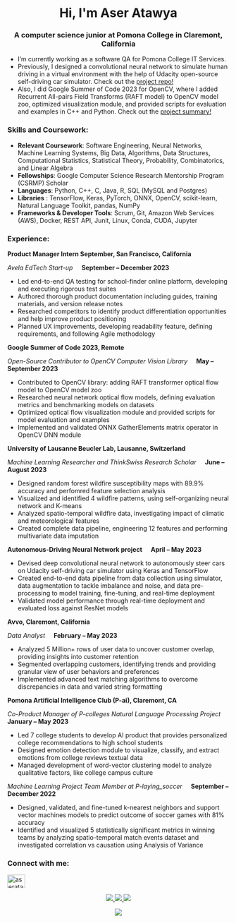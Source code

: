 <h1 align="center">Hi, I'm Aser Atawya</h1>
<h3 align="center">A computer science junior at Pomona College in Claremont, California</h3>

- I’m currently working as a software QA for Pomona College IT Services. 
- Previously, I designed a convolutional neural network to simulate human driving in a virtual environment with the help of Udacity open-source self-driving car simulator. Check out the [project repo!](https://github.com/Aser-Abdelfatah/Neural-Networks-for-Self-Driving-Cars)
- Also, I did Google Summer of Code 2023 for OpenCV, where I added Recurrent All-pairs Field Transforms (RAFT model) to OpenCV model zoo, optimized visualization module, and provided scripts for evaluation and examples in C++ and Python. Check out the [project summary!](https://github.com/Aser-Abdelfatah/Google_Summer_of_Code_2023_OpenCV_Optical_Flow_Summary) 

<h3 align="left">Skills and Coursework:</h3>

- **Relevant Coursework**: Software Engineering, Neural Networks, Machine Learning Systems, Big Data, Algorithms, Data Structures, Computational Statistics, Statistical Theory, Probability, Combinatorics, and Linear Algebra
- **Fellowships**: Google Computer Science Research Mentorship Program (CSRMP) Scholar
- **Languages**: Python, C++, C, Java, R, SQL (MySQL and Postgres)
- **Libraries** : TensorFlow, Keras, PyTorch, ONNX, OpenCV, scikit-learn, Natural Language Toolkit, pandas, NumPy
- **Frameworks & Developer Tools**: Scrum, Git, Amazon Web Services (AWS), Docker, REST API, Junit, Linux, Conda, CUDA, Jupyter
<h3 align="left">Experience:</h3>

**Product Manager Intern September, San Francisco, California** 

_Avela EdTech Start-up_ &nbsp;&nbsp;&nbsp; **September – December 2023**
- Led end-to-end QA testing for school-finder online platform, developing and executing rigorous test suites
- Authored thorough product documentation including guides, training materials, and version release notes
- Researched competitors to identify product differentiation opportunities and help improve product positioning
- Planned UX improvements, developing readability feature, defining requirements, and following Agile methodology

**Google Summer of Code 2023, Remote**

_Open-Source Contributor to OpenCV Computer Vision Library_ &nbsp;&nbsp;&nbsp; **May – September 2023**

- Contributed to OpenCV library: adding RAFT transformer optical flow model to OpenCV model zoo 
- Researched neural network optical flow models, defining evaluation metrics and benchmarking models on datasets 
- Optimized optical flow visualization module and provided scripts for model evaluation and examples 
- Implemented and validated ONNX GatherElements matrix operator in OpenCV DNN module


**University of Lausanne Beucler Lab, Lausanne, Switzerland**

_Machine Learning Researcher and ThinkSwiss Research Scholar_ &nbsp;&nbsp;&nbsp; **June – August 2023**

- Designed random forest wildfire susceptibility maps with 89.9% accuracy and perfomred feature selection analysis
- Visualized and identified 4 wildfire patterns, using self-organizing neural network and K-means
- Analyzed spatio-temporal wildfire data, investigating impact of climatic and meteorological features
- Created complete data pipeline, engineering 12 features and performing multivariate data imputation

**Autonomous-Driving Neural Network project** &nbsp;&nbsp;&nbsp; **April – May 2023**

-	Devised deep convolutional neural network to autonomously steer cars on Udacity self-driving car simulator using Keras and TensorFlow
-	Created end-to-end data pipeline from data collection using simulator, data augmentation to tackle imbalance and noise, and data pre-processing to model training, fine-tuning, and real-time deployment
-	Validated model performance through real-time deployment and evaluated loss against ResNet models

  **Avvo, Claremont, California**
  
  _Data Analyst_ &nbsp;&nbsp;&nbsp; **February – May 2023** 
  - Analyzed 5 Million+ rows of user data to uncover customer overlap, providing insights into customer retention
  - Segmented overlapping customers, identifying trends and providing granular view of user behaviors and preferences
  - Implemented advanced text matching algorithms to overcome discrepancies in data and varied string formatting
        
**Pomona Artificial Intelligence Club (P-ai), Claremont, CA**

_Co-Product Manager of P-colleges Natural Language Processing Project_ &nbsp;&nbsp;&nbsp; **January – May 2023**

- Led 7 college students to develop AI product that provides personalized college recommendations to high school students
- Designed emotion detection module to visualize, classify, and extract emotions from college reviews textual data
- Managed development of word-vector clustering model to analyze qualitative factors, like college campus culture

_Machine Learning Project Team Member at P-laying\_soccer_        &nbsp;&nbsp;&nbsp; **September – December 2022**

- Designed, validated, and fine-tuned k-nearest neighbors and support vector machines models to predict outcome of soccer games with 81% accuracy
- Identified and visualized 5 statistically significant metrics in winning teams by analyzing spatio-temporal match events dataset and investigated correlation vs causation using Analysis of Variance


<h3 align="left">Connect with me:</h3>
<p align="left">
<a href="https://linkedin.com/in/aseratawya" target="blank"><img align="center" src="https://raw.githubusercontent.com/rahuldkjain/github-profile-readme-generator/master/src/images/icons/Social/linked-in-alt.svg" alt="aseratawya" height="30" width="40" /></a>
</p>

<p align="center">
  <a href="https://github.com/Aser-Abdelfatah">
    <img src="http://github-profile-summary-cards.vercel.app/api/cards/profile-details?username=Aser-Abdelfatah&theme=transparent" />
  </a>
  <a href="https://github.com/Aser-Abdelfatah">
    <img src="https://github-readme-streak-stats.herokuapp.com/?user=Aser-Abdelfatah&hide_border=true&card_width=338&theme=transparent" />
  </a>
  <a href="https://github.com/Aser-Abdelfatah">
    <img src="http://github-profile-summary-cards.vercel.app/api/cards/stats?username=Aser-Abdelfatah&theme=transparent" />

</p>

<p align="center">
  <a href="https://github.com/Aser-Abdelfatah">
    <img src="https://komarev.com/ghpvc/?username=Aser-Abdelfatah&color=blue&style=flat)" />
  </a>
</p>
